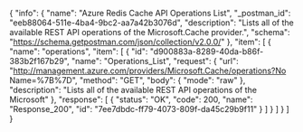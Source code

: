 {
  "info": {
    "name": "Azure Redis Cache API Operations List",
    "_postman_id": "eeb88064-511e-4ba4-9bc2-aa7a42b3076d",
    "description": "Lists all of the available REST API operations of the Microsoft.Cache provider.",
    "schema": "https://schema.getpostman.com/json/collection/v2.0.0/"
  },
  "item": [
    {
      "name": "operations",
      "item": [
        {
          "id": "d900883a-8289-40da-b86f-383b2f167b29",
          "name": "Operations_List",
          "request": {
            "url": "http://management.azure.com/providers/Microsoft.Cache/operations?No Name=%7B%7D",
            "method": "GET",
            "body": {
              "mode": "raw"
            },
            "description": "Lists all of the available REST API operations of the Microsoft"
          },
          "response": [
            {
              "status": "OK",
              "code": 200,
              "name": "Response_200",
              "id": "7ee7dbdc-ff79-4073-809f-da45c29b9f11"
            }
          ]
        }
      ]
    }
  ]
}
